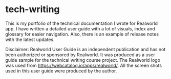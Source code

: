 # tech-writing

This is my portfolio of the technical documentation I wrote for Realworld app. I have written a detailed user guide with a lot of visuals, index and glossary for easier navigation. Also, there is an example of release notes with the latest updates.


Disclaimer: Realworld User Guide is an independent publication and has not been authorized or sponsored by Realworld. It was produced as a user guide sample for the technical writing course project. The Realworld logo was used from https://webcatalog.io/apps/realworld/. All the screen shots used in this user guide were produced by the author.
